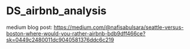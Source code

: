 # DS_airbnb_analysis
medium blog post: https://medium.com/@nafisabulsara/seattle-versus-boston-where-would-you-rather-airbnb-bdb9dff466ce?sk=0449c2480011dc9040581376ddc6c219
